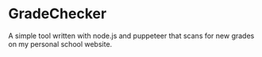 # GradeChecker
A simple tool written with node.js and puppeteer that scans for new grades on my personal school website.
